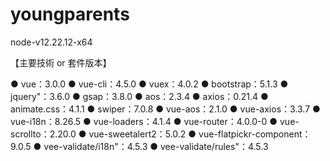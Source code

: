 # youngparents
node-v12.22.12-x64

【主要技術 or 套件版本】

● vue：3.0.0
● vue-cli：4.5.0
● vuex：4.0.2
● bootstrap：5.1.3
● jquery"：3.6.0
● gsap：3.8.0
● aos：2.3.4
● axios：0.21.4
● animate.css：4.1.1
● swiper：7.0.8
● vue-aos：2.1.0
● vue-axios：3.3.7
● vue-i18n：8.26.5
● vue-loaders：4.1.4
● vue-router：4.0.0-0
● vue-scrollto：2.20.0
● vue-sweetalert2：5.0.2
● vue-flatpickr-component：9.0.5
● vee-validate/i18n"：4.5.3
● vee-validate/rules"：4.5.3

